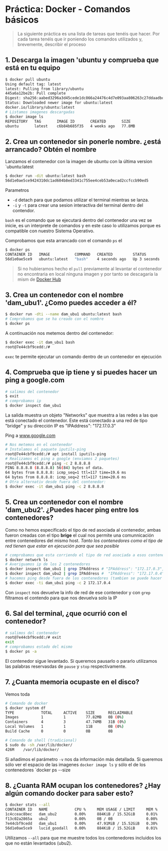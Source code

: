 # Práctica: Docker - Comandos básicos
> La siguiente práctica es una lista de tareas que tenéis que hacer. Por cada tarea tenéis que ir poniendo los comandos utilizados y, brevemente, describir el proceso

## 1. Descarga la imagen 'ubuntu y comprueba que está en tu equipo

```bash
$ docker pull ubuntu
Using default tag: latest
latest: Pulling from library/ubuntu
445a6a12be2b: Pull complete
Digest: sha256:aabed3296a3d45cede1dc866a24476c4d7e093aa806263c27ddaadbdce3c1054
Status: Downloaded newer image for ubuntu:latest
docker.io/library/ubuntu:latest
# Listamos imagenes descargadas
$ docker image ls
REPOSITORY   TAG       IMAGE ID       CREATED       SIZE
ubuntu       latest    c6b84b685f35   4 weeks ago   77.8MB
```

## 2. Crea un contenedor sin ponerle nombre. ¿está arrancado? Obtén el nombre
Lanzamos el contenedor con la imagen de ubuntu con la última version `ubuntu:latest
```bash
$ docker run -dit ubuntu:latest bash
56d1e0ae5ce9424310dc1ad604b8ed3341c755ee4ceb53a0ecad2ccfccb90ed5
```
Parametros
* `-d` detach para que podamos utilizar el terminal mientras se lanza.
* `-i` y `-t` para crear una sesion interactiva del terminal dentro del contendor.

`bash` es el comando que se ejecutará dentro del contenedor una vez se inicie, es un interprete de comandos y en este caso lo utilizamos porque es compatible con nuestro Sistema Operativo.

Comprobamos que esta arrancado con el comando `ps` el 
```bash
$ docker ps
CONTAINER ID   IMAGE           COMMAND   CREATED         STATUS         PORTS     NAMES
56d1e0ae5ce9   ubuntu:latest   "bash"    4 seconds ago   Up 3 seconds             lucid_goodall
```

> Si no hubieramos hecho el `pull` previamente al levantar el contenedor no encontraria en local ninguna imagen y por tanto se descagaría la mism de [Docker Hub](https://hub.docker.com)

## 3. Crea un contenedor con el nombre 'dam_ubu1'. ¿Como puedes acceder a él?

```bash
$ docker run -dti --name dam_ubu1 ubuntu:latest bash
# Comprobamos que se ha creado con el nombre
$ docker ps
```

A continuación nos metemos dentro del contenedor:
```bash
$ docker exec -it dam_ubu1 bash
root@7e44cbf9cedd:/# 
```
`exec` te permite ejecutar un comando dentro de un contenedor en ejecución

## 4. Comprueba que ip tiene y si puedes hacer un ping a google.com
```bash
# salimos del contenedor
$ exit
# comprobamos ip
$ docker inspect dam_ubu1
```
La salida muestra un objeto "Networks" que muestra a las redes a las que está conectado el contenedor. Este está conectado a una red de tipo "bridge" y su dirección IP es "IPAddress": "172.17.0.3"

Ping a www.google.com
```bash
# Nos metemos en el contenedor
# Instalamos el paquete iputils-ping
root@7e44cbf9cedd:/# apt install iputils-ping
# Realizamos el ping a google (enviamos 2 paquetes)
root@7e44cbf9cedd:/# ping -c 2 8.8.8.8
PING 8.8.8.8 (8.8.8.8) 56(84) bytes of data.
64 bytes from 8.8.8.8: icmp_seq=1 ttl=117 time=19.6 ms
64 bytes from 8.8.8.8: icmp_seq=2 ttl=117 time=20.6 ms
# Otra alternativ desde fuera del contenedor:
$ docker exec -it dam_ubu1 ping -c 2 8.8.8.8
```

## 5. Crea un contenedor con el nombre 'dam_ubu2'. ¿Puedes hacer ping entre los contenedores?
Como no hemos especificado el tipo de red asociada al contenedor, ambas fueron creadas con el tipo **brige** el cual nos permite una comunnicación entre contenedores del mismo host. 
_Tanto los contenedores como el tipo de red tienen que estar en ejecución para que sea posible_
```bash
# comprobamos que esta corriendo el tipo de red asociada a esos contenedores
$ docker network ls
# Averiguamos ip de los 2 contenedores
$ docker inspect dam_ubu1 | grep IPAddress # "IPAddress": "172.17.0.3",
$ docker inspect dam_ubu2 | grep IPAddress #  "IPAddress": "172.17.0.4",
# hacemos ping desde fuera de los contenedores (tambien se puede hacer desde dentro)
$ docker exec -ti dam_ubu1 ping -c 2 172.17.0.4
```
Con `inspect` nos devuelve la info de red de ese contenedor y con `grep` filtramos el contendo para que nos devuelva solo la IP

## 6. Sal del terminal, ¿que ocurrió con el contenedor?
```bash
# salimos del contenedor
root@7e44cbf9cedd:/# exit
exit
# comprobamos estado del mismo 
$ docker ps -a
```
El contenedor sigue levantado. Si queremos pausarlo o pararlo utilizamos las palabras reservasdas
de `pause` y `stop` respectivamente.

## 7. ¿Cuanta memoria ocupaste en el disco?
Vemos toda 
```bash
# Comando de docker 
$ docker system df
TYPE            TOTAL     ACTIVE    SIZE      RECLAIMABLE
Images          1         1         77.82MB   0B (0%)
Containers      4         3         47.74MB   31B (0%)
Local Volumes   1         1         11B       0B (0%)
Build Cache     0         0         0B        0B

# Comando de shell (tradicional)
$ sudo du -sh /var/lib/docker/
426M	/var/lib/docker/
```

Si añadimos el parámetro `-v` nos da información más detallada.
Si queremos sólo ver el espacio de las imagenes `docker image ls` y sólo el de los contenedores `docker ps --size

## 8. ¿Cuanta RAM ocupan los contenedores? ¿Hay algún comando docker para saber esto?
```bash
$ docker stats --all
CONTAINER ID   NAME            CPU %     MEM USAGE / LIMIT     MEM %     NET I/O          BLOCK I/O     PIDS
1c4cceac8bec   dam_ubu2        0.00%     884KiB / 15.52GiB     0.01%     9.27kB / 840B    0B / 4.1kB    1
f13c02a2865a   ubu2            0.00%     0B / 0B               0.00%     0B / 0B          0B / 0B       0
7e44cbf9cedd   dam_ubu1        0.00%     47.91MiB / 15.52GiB   0.30%     29.2MB / 622kB   0B / 76.1MB   2
56d1e0ae5ce9   lucid_goodall   0.00%     884KiB / 15.52GiB     0.01%     16.3kB / 0B      0B / 0B       1

```
Utilizamos `--all` para que me muestre todos los contenedores incluidos los que no están levantados (ubu2).





